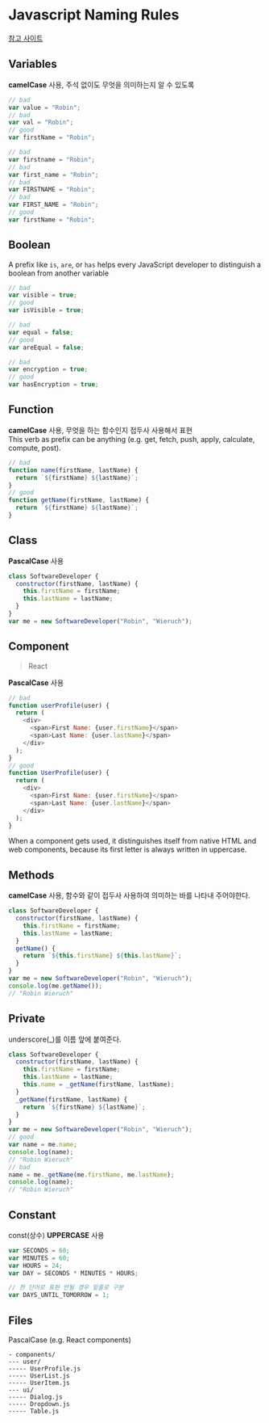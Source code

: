 # Javascript Naming Rules

[참고 사이트](https://www.robinwieruch.de/javascript-naming-conventions)

## Variables

**camelCase** 사용, 주석 없이도 무엇을 의미하는지 알 수 있도록

```javascript
// bad
var value = "Robin";
// bad
var val = "Robin";
// good
var firstName = "Robin";

// bad
var firstname = "Robin";
// bad
var first_name = "Robin";
// bad
var FIRSTNAME = "Robin";
// bad
var FIRST_NAME = "Robin";
// good
var firstName = "Robin";
```

## Boolean

A prefix like `is`, `are`, or `has` helps every JavaScript developer to distinguish a boolean from another variable

```javascript
// bad
var visible = true;
// good
var isVisible = true;

// bad
var equal = false;
// good
var areEqual = false;

// bad
var encryption = true;
// good
var hasEncryption = true;
```

## Function

**camelCase** 사용, 무엇을 하는 함수인지 접두사 사용해서 표현  
This verb as prefix can be anything (e.g. get, fetch, push, apply, calculate, compute, post).

```javascript
// bad
function name(firstName, lastName) {
  return `${firstName} ${lastName}`;
}
// good
function getName(firstName, lastName) {
  return `${firstName} ${lastName}`;
}
```

## Class

**PascalCase** 사용

```javascript
class SoftwareDeveloper {
  constructor(firstName, lastName) {
    this.firstName = firstName;
    this.lastName = lastName;
  }
}
var me = new SoftwareDeveloper("Robin", "Wieruch");
```

## Component

> React

**PascalCase** 사용

```javascript
// bad
function userProfile(user) {
  return (
    <div>
      <span>First Name: {user.firstName}</span>
      <span>Last Name: {user.lastName}</span>
    </div>
  );
}
// good
function UserProfile(user) {
  return (
    <div>
      <span>First Name: {user.firstName}</span>
      <span>Last Name: {user.lastName}</span>
    </div>
  );
}
```

When a component gets used, it distinguishes itself from native HTML and web components, because its first letter is always written in uppercase.

## Methods

**camelCase** 사용, 함수와 같이 접두사 사용하여 의미하는 바를 나타내 주어야한다.

```javascript
class SoftwareDeveloper {
  constructor(firstName, lastName) {
    this.firstName = firstName;
    this.lastName = lastName;
  }
  getName() {
    return `${this.firstName} ${this.lastName}`;
  }
}
var me = new SoftwareDeveloper("Robin", "Wieruch");
console.log(me.getName());
// "Robin Wieruch"
```

## Private

underscore(\_)를 이름 앞에 붙여준다.

```javascript
class SoftwareDeveloper {
  constructor(firstName, lastName) {
    this.firstName = firstName;
    this.lastName = lastName;
    this.name = _getName(firstName, lastName);
  }
  _getName(firstName, lastName) {
    return `${firstName} ${lastName}`;
  }
}
var me = new SoftwareDeveloper("Robin", "Wieruch");
// good
var name = me.name;
console.log(name);
// "Robin Wieruch"
// bad
name = me._getName(me.firstName, me.lastName);
console.log(name);
// "Robin Wieruch"
```

## Constant

const(상수) **UPPERCASE** 사용

```javascript
var SECONDS = 60;
var MINUTES = 60;
var HOURS = 24;
var DAY = SECONDS * MINUTES * HOURS;

// 한 단어로 표현 안될 경우 밑줄로 구분
var DAYS_UNTIL_TOMORROW = 1;
```

## Files

PascalCase
(e.g. React components)

```
- components/
--- user/
----- UserProfile.js
----- UserList.js
----- UserItem.js
--- ui/
----- Dialog.js
----- Dropdown.js
----- Table.js
```
